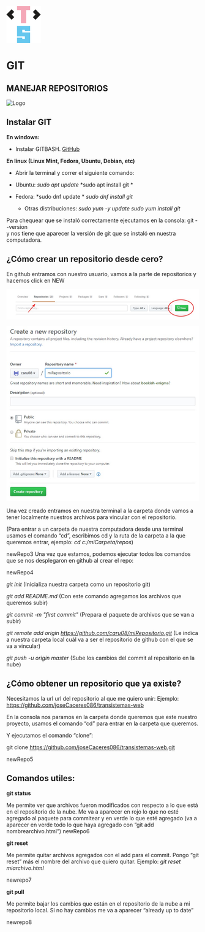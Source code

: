 ![LogoTransistemas](https://github.com/transistemas/apuntes/blob/master/archivos/logo-transistemas.svg)


# GIT 

## MANEJAR REPOSITORIOS

![Logo](https://miro.medium.com/max/910/1*BCZkmZR1_YzDZy22Vn4uUw.png)


## Instalar GIT
**En windows:**

- Instalar GITBASH. 
 [GitHub](https://gitforwindows.org/)
 
**En linux (Linux Mint, Fedora, Ubuntu, Debian, etc)**

- Abrir la terminal y correr el siguiente comando: 
- Ubuntu: 	*sudo apt update*
*sudo apt install git *

- Fedora: 	*sudo dnf update *
*sudo dnf install git*

	- Otras distribuciones:
*sudo yum -y update*
*sudo yum install git*

Para chequear que se instaló correctamente ejecutamos en la consola:
git --version	
y nos tiene que aparecer la versión de git que se instaló en nuestra computadora.

## ¿Cómo crear un repositorio desde cero?

En github entramos con nuestro usuario, vamos a la parte de repositorios y hacemos click en NEW

![newrepo1](https://github.com/transistemas/apuntes/blob/master/archivos/tutorialgit/newrepo1.jpg)

![newrepo2](https://github.com/transistemas/apuntes/blob/master/archivos/tutorialgit/newrepo2.jpg)


Una vez creado entramos en nuestra terminal a la carpeta donde vamos a tener localmente nuestros archivos para vincular con el repositorio.

(Para entrar a un carpeta de nuestra computadora desde una terminal usamos el comando “cd”, escribimos cd y la ruta de la carpeta a la que queremos entrar, ejemplo: 
*cd c:/miCarpeta/repos*)

newRepo3
Una vez que estamos, podemos ejecutar todos los comandos que se nos desplegaron en github al crear el repo:

newRepo4

*git init*
(Inicializa nuestra carpeta como un repositorio git)

*git add README.md*
(Con este comando agregamos los archivos que queremos subir)

*git commit -m "first commit"*
(Prepara el paquete de archivos que se van a subir)

*git remote add origin https://github.com/caru08/miRepositorio.git*
(Le indica a nuestra carpeta local cuál va a ser el repositorio de github con el que se va a vincular)

*git push -u origin master*
(Sube los cambios del commit al repositorio en la nube)



## ¿Cómo obtener un repositorio que ya existe?

Necesitamos la url url del repositorio al que me quiero unir:
Ejemplo: https://github.com/joseCaceres086/transistemas-web

En la consola nos paramos en la carpeta donde queremos que este nuestro proyecto, usamos el comando “cd” para entrar en la carpeta que queremos.

Y ejecutamos el comando “clone”:

git clone https://github.com/joseCaceres086/transistemas-web.git

newRepo5


## Comandos utiles:

**git status**

Me permite ver que archivos fueron modificados con respecto a lo que está en el repositorio de la nube. Me va a aparecer en rojo lo que no esté agregado al paquete para commitear y en verde lo que esté agregado (va a aparecer en verde todo lo que haya agregado con “git add nombrearchivo.html”)
newRepo6

**git reset**

Me permite quitar archivos agregados con el add para el commit. Pongo “git reset” más el nombre del archivo que quiero quitar. Ejemplo: *git reset miarchivo.html*

newrepo7

**git pull**

Me permite bajar los cambios que están en el repositorio de la nube a mi repositorio local. Si no hay cambios me va a aparecer “already up to date”
 
newrepo8




